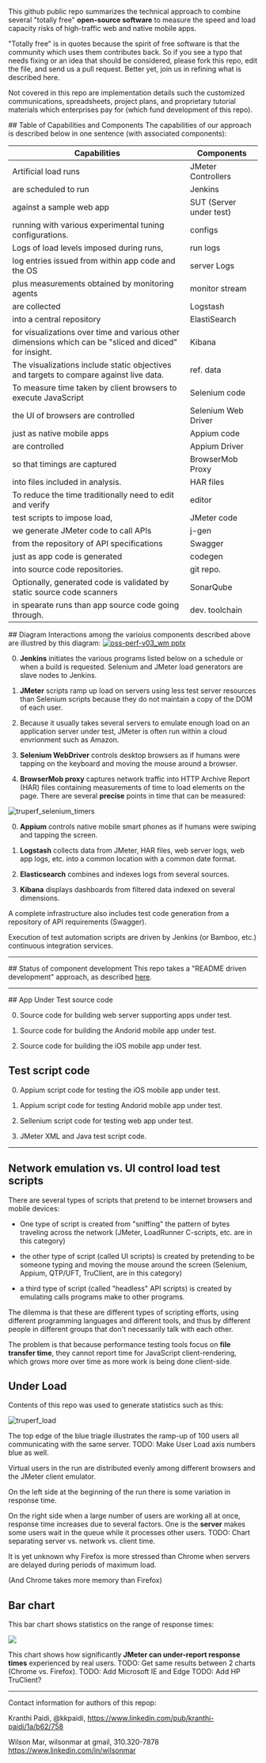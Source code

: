 This github public repo summarizes the technical approach to combine several "totally free" **open-source software** 
to measure the speed and load capacity risks of high-traffic web and native mobile apps.

   "Totally free" is in quotes because the spirit of free software is that the community which uses them contributes back.
So if you see a typo that needs fixing or an idea that should be considered, please fork this repo,
edit the file, and send us a pull request. Better yet, join us in refining what is described here.

   Not covered in this repo are implementation details such the customized communications, spreadsheets,
   project plans, and proprietary tutorial materials
   which enterprises pay for (which fund development of this repo).

<a name="Table"> 
## Table of Capabilities and Components </a>
The capabilities of our approach is described below in one sentence (with associated components):

| Capabilities | Components |
| ----------- | ---------- |
| Artificial load runs | JMeter Controllers |
| are scheduled to run | Jenkins |
| against a sample web app | SUT (Server under test) |
| running with various experimental tuning configurations. | configs |
| Logs of load levels imposed during runs, | run logs |
| log entries issued from within app code and the OS | server Logs |
| plus measurements obtained by monitoring agents | monitor stream |
| are collected | Logstash |
| into a central repository | ElastiSearch |
| for visualizations over time and various other dimensions which can be "sliced and diced" for insight. | Kibana |
| The visualizations include static objectives and targets to compare against live data. | ref. data |
| To measure time taken by client browsers to execute JavaScript | Selenium code |
| the UI of browsers are controlled | Selenium Web Driver |
| just as native mobile apps | Appium code |
| are controlled | Appium Driver |
| so that timings are captured | BrowserMob Proxy |
| into files included in analysis. | HAR files |
| To reduce the time traditionally need to edit and verify | editor |
| test scripts to impose load, | JMeter code |
| we generate JMeter code to call APIs | j-gen |
| from the repository of API specifications | Swagger |
| just as app code is generated | codegen |
| into source code repositories. | git repo. |
| Optionally, generated code is validated by static source code scanners | SonarQube |
| in spearate runs than app source code going through. | dev. toolchain |

<a name="Diagram"> 
## Diagram </a>
Interactions among the varioius components described above are illustred by this diagram:

<a target="_blank" href="oss-perf-v03_wm pptx" href="https://cloud.githubusercontent.com/assets/300046/10260667/9e9492a8-6937-11e5-85be-201d467061fe.png">
<img alt="oss-perf-v03_wm pptx" src="https://cloud.githubusercontent.com/assets/300046/10260667/9e9492a8-6937-11e5-85be-201d467061fe.png"></a>

0. **Jenkins** 
initiates the various programs listed below on a schedule or when a build is requested.
Selenium and JMeter load generators are slave nodes to Jenkins.

0. **JMeter** scripts
ramp up load on servers using less test server resources
than Selenium scripts because they do not maintain a copy of the DOM
of each user.

0. Because it usually takes several servers to emulate enough load on an application server under test,
   JMeter is often run within a cloud envrionment such as Amazon.

0. **Selenium WebDriver**
controls desktop browsers as if humans were tapping on the keyboard and moving the mouse around a browser.

0. **BrowserMob proxy** 
captures network traffic into HTTP Archive Report (HAR) files containing measurements of time to load elements on the page. There are several **precise** points in time that can be measured:

 <img alt="truperf_selenium_timers" src="https://cloud.githubusercontent.com/assets/300046/9831936/7ae6a9d6-591f-11e5-8f54-29f725c5b6c1.png">

0. **Appium**
controls native mobile smart phones as if humans were swiping and tapping the screen.

0. **Logstash** collects data from JMeter, HAR files, web server logs, web app logs, etc. 
into a common location with a common date format.

0. **Elasticsearch** combines and indexes logs from several sources.

0. **Kibana** displays dashboards from filtered data indexed on several dimensions.

A complete infrastructure also includes test code generation from a repository of API requirements (Swagger).

Execution of test automation scripts are driven by Jenkins (or Bamboo, etc.) continuous integration services.

<hr size="3">
<a name="Status">
## Status of component development</a>
This repo takes a "README driven development" approach, as described 
<a target="_blank" href="http://tom.preston-werner.com/2010/08/23/readme-driven-development.html">here</a>.

<hr size="3">
## App Under Test source code

0. Source code for building web server supporting apps under test.

0. Source code for building the Andorid mobile app under test.

0. Source code for building the iOS mobile app under test.

## Test script code

0. Appium script code for testing the iOS mobile app under test.

0. Appium script code for testing Andorid mobile app under test.

0. Sellenium script code for testing web app under test.

0. JMeter XML and Java test script code.

<hr /> 

## Network emulation vs. UI control load test scripts
There are several types of scripts that pretend to be internet browsers and mobile devices:

  * One type of script is created from "sniffing" the pattern of bytes traveling across the network
    (JMeter, LoadRunner C-scripts, etc. are in this category)

  * the other type of script (called UI scripts)
  is created by pretending to be someone typing and moving the mouse around the screen
    (Selenium, Appium, QTP/UFT, TruClient, are in this category)

  * a third type of script (called "headless" API scripts)
  is created by emulating calls programs make to other programs.

The dilemma is that these are different types of scripting efforts, 
using different programming languages and different tools,
and thus by different people in different groups that don't necessarily talk with each other.

The problem is that because performance testing tools focus on **file transfer time**,
they cannot report time for JavaScript client-rendering,
which grows more over time as more work is being done client-side.


## Under Load

Contents of this repo was used to generate statistics such as this:

<img alt="truperf_load" src="https://cloud.githubusercontent.com/assets/300046/9831874/f6a32c6e-591c-11e5-949b-607fcd2ead6b.png">

The top edge of the blue triagle illustrates the ramp-up of 100 users all communicating with the same server.
TODO: Make User Load axis numbers blue as well.

Virtual users in the run are distributed evenly among different browsers and the JMeter client emulator.

On the left side at the beginning of the run there is some variation in response time.

On the right side when a large number of users are working all at once, response time increases due to several factors.
One is the **server** makes some users wait in the queue while it processes other users.
TODO: Chart separating server vs. network vs. client time.

It is yet unknown why Firefox is more stressed than Chrome when servers are delayed
during periods of maximum load.

(And Chrome takes more memory than Firefox)


## Bar chart
This bar chart shows statistics on the range of response times:

<a target="_blank" href="https://cloud.githubusercontent.com/assets/300046/9830052/ed39d31e-58d4-11e5-8ba3-92a536fb1e48.png">
<img src="https://cloud.githubusercontent.com/assets/300046/9830052/ed39d31e-58d4-11e5-8ba3-92a536fb1e48.png"></a>

This chart shows how significantly <strong>JMeter can under-report response times</strong> experienced by real users.
TODO: Get same results between 2 charts (Chrome vs. Firefox).
TODO: Add Microsoft IE and Edge
TODO: Add HP TruClient?


<hr size=5>
Contact information for authors of this repop:

Kranthi Paidi, @kkpaidi, 
https://www.linkedin.com/pub/kranthi-paidi/1a/b62/758

Wilson Mar, wilsonmar at gmail, 310.320-7878
https://www.linkedin.com/in/wilsonmar
